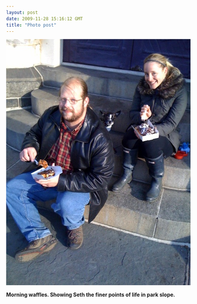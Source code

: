 ```yaml
---
layout: post
date: 2009-11-28 15:16:12 GMT
title: "Photo post"
---
```

![travisj](/images/3e34f518a818cc9849bc8d83c828c3bcfdb6fe79aab53548072b31145f873f68.jpg)

<b>Morning waffles. Showing Seth the finer points of life in park slope.</b>